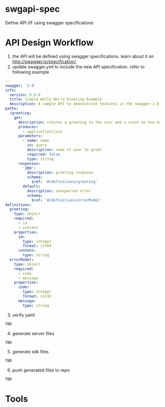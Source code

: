 # swgapi-spec
Define API I/F using swagger specifications

# API Design Workflow
1. the API will be defined using swagger specifications. learn about it on http://swagger.io/specification/
2. update swagger.yml to include the new API specification. refer to following example
  ```yaml
  ---
  swagger: '2.0'
  info:
    version: 0.9.0
    title: Simple Hello World Greeting Example
    description: A sample API to demonstrate features in the swagger-2.0 specification
  paths:
    /greeting:
      get:
        description: returns a greeting to the user and a count on how many times the API greeted since start of service
        produces:
          - application/json
        parameters:
          - name: name
            in: query
            description: name of user to greet
            required: false
            type: string
        responses:
          '200':
            description: greeting response
            schema:
              $ref: '#/definitions/greeting'
          default:
            description: unexpected error
            schema:
              $ref: '#/definitions/errorModel'
  definitions:
    greeting:
      type: object
      required:
        - id
        - content
      properties:
        id:
          type: integer
          format: int64
        content:
          type: string
    errorModel:
      type: object
      required:
        - code
        - message
      properties:
        code:
          type: integer
          format: int32
        message:
          type: string
  ```
3. verify yaml
  ```bash
  TBD
  ```
4. generate server files
  ```bash
  TBD
  ```
5. generate sdk files
  ```bash
  TBD
  ```
6. push generated files to repo
  ```bash
  TBD
  ```

# Tools
